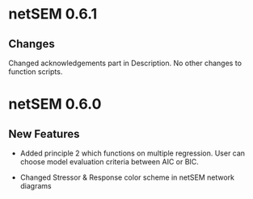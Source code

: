 # netSEM 0.6.1

## Changes

Changed acknowledgements part in Description. No other changes to function scripts.

# netSEM 0.6.0

## New Features

* Added principle 2 which functions on multiple regression. User can choose model
evaluation criteria between AIC or BIC.

* Changed Stressor & Response color scheme in netSEM network diagrams
